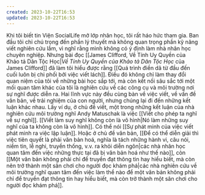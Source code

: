 ```yaml
---
created: 2023-10-22T16:53
updated: 2023-10-22T16:53
---
```

Khi tôi biết tin Viện SocialLife mở lớp nhân học, tôi rất háo hức tham gia. Ban đầu tôi chỉ chú trọng đến phần lý thuyết mà không quan trọng phần kỹ năng viết nghiên cứu lắm, vì nghĩ rằng mình không có ý định làm nhà nhân học chuyên nghiệp. Nhưng bài đọc [[James Clifford, Về Tính Uy Quyền của Khảo tả Dân Tộc Học|*Về Tính Uy Quyền của Khảo tả Dân Tộc Học* của James Clifford]] đã làm tôi hiểu được rằng [[Quá trình điền dã từ đầu đến cuối luôn bị chi phối bởi việc viết lách]]. Điều đó không chỉ làm thay đổi quan niệm của tôi về những bài học sắp tới, mà còn kết nối sâu sắc tới một mối quan tâm khác của tôi là nghiên cứu về các công cụ và môi trường nơi sự nghĩ được diễn ra. Hai lĩnh vực này đều cùng bàn về việc viết, về vấn đề văn bản, về trải nghiệm của con người, nhưng chúng lại đi đến những kết luận khác nhau. Lấy ví dụ, ở chủ đề viết, một trong những kết luận của nhà nghiên cứu môi trường nghĩ Andy Matuschak là việc [[Viết cho phép ta nghĩ về sự nghĩ]]. [[Viết làm suy nghĩ không còn là vô hình|Nó làm những suy nghĩ của ta không còn là vô hình]]. Có thể nói [[Sự phát minh của việc viết phát minh ra việc lập luận]]. Hoặc ở chủ đề văn bản, [[Để có thể diễn giải thì việc tiên quyết là phải văn bản hoá, nghĩa là tách những hành vi, câu nói, niềm tin, lễ nghi, truyền thống, v.v. ra khỏi diễn ngôn|các nhà nhân học quan tâm đến việc những thực tại đã bị văn bản hoá như thế nào]], còn [[Một văn bản không phải chỉ để truyền đạt thông tin hay hiểu biết, mà còn nên trở thành một sân chơi cho người đọc khám phá|các nhà nghiên cứu về môi trường nghĩ quan tâm đến việc làm thể nào để một văn bản không phải chỉ để truyền đạt thông tin hay hiểu biết, mà còn trở thành một sân chơi cho người đọc khám phá]].